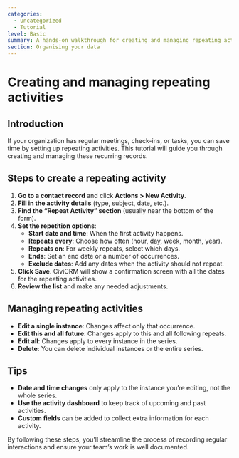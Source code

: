```yaml
---
categories:
  - Uncategorized
  - Tutorial
level: Basic
summary: A hands-on walkthrough for creating and managing repeating activities in CiviCRM.
section: Organising your data
---
```


# Creating and managing repeating activities

## Introduction

If your organization has regular meetings, check-ins, or tasks, you can save time by setting up repeating activities. This tutorial will guide you through creating and managing these recurring records.

## Steps to create a repeating activity

1. **Go to a contact record** and click **Actions > New Activity**.
2. **Fill in the activity details** (type, subject, date, etc.).
3. **Find the “Repeat Activity” section** (usually near the bottom of the form).
4. **Set the repetition options**:
   - **Start date and time**: When the first activity happens.
   - **Repeats every**: Choose how often (hour, day, week, month, year).
   - **Repeats on**: For weekly repeats, select which days.
   - **Ends**: Set an end date or a number of occurrences.
   - **Exclude dates**: Add any dates when the activity should not repeat.
5. **Click Save**. CiviCRM will show a confirmation screen with all the dates for the repeating activities.
6. **Review the list** and make any needed adjustments.

## Managing repeating activities

- **Edit a single instance**: Changes affect only that occurrence.
- **Edit this and all future**: Changes apply to this and all following repeats.
- **Edit all**: Changes apply to every instance in the series.
- **Delete**: You can delete individual instances or the entire series.

## Tips

- **Date and time changes** only apply to the instance you’re editing, not the whole series.
- **Use the activity dashboard** to keep track of upcoming and past activities.
- **Custom fields** can be added to collect extra information for each activity.

By following these steps, you’ll streamline the process of recording regular interactions and ensure your team’s work is well documented.
